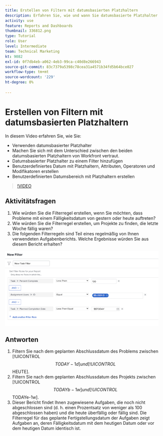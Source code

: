 ```yaml
---
title: Erstellen von Filtern mit datumsbasierten Platzhaltern
description: Erfahren Sie, wie und wann Sie datumsbasierte Platzhalter verwenden und einen Filter mit einem datumsbasierten Platzhalter erstellen können in [!DNL  Workfront].
activity: use
feature: Reports and Dashboards
thumbnail: 336812.png
type: Tutorial
role: User
level: Intermediate
team: Technical Marketing
kt: 9082
exl-id: 0f7db4eb-a062-4eb3-99ca-c40d8e266943
source-git-commit: 83c7379a5398c78cea31a4571b34fd5b64bce027
workflow-type: tm+mt
source-wordcount: '229'
ht-degree: 0%

---
```


# Erstellen von Filtern mit datumsbasierten Platzhaltern

In diesem Video erfahren Sie, wie Sie:

* Verwenden datumsbasierter Platzhalter
* Machen Sie sich mit dem Unterschied zwischen den beiden datumsbasierten Platzhaltern von Workfront vertraut.
* Datumsbasierter Platzhalter zu einem Filter hinzufügen
* Benutzerdefiniertes Datum mit Platzhaltern, Attributen, Operatoren und Modifikatoren erstellen
* Benutzerdefinierten Datumsbereich mit Platzhaltern erstellen

>[!VIDEO](https://video.tv.adobe.com/v/336812/?quality=12)

## Aktivitätsfragen

1. Wie würden Sie die Filterregel erstellen, wenn Sie möchten, dass Probleme mit einem Fälligkeitsdatum von gestern oder heute auftreten?
1. Wie würden Sie die Filterregel erstellen, um Projekte zu finden, die letzte Woche fällig waren?
1. Die folgenden Filterregeln sind Teil eines regelmäßig von Ihnen verwendeten Aufgabenberichts. Welche Ergebnisse würden Sie aus diesem Bericht erhalten?

![Ein Bild des Bildschirms zum Erstellen eines Aufgabenfilters mit einem datumsbasierten Platzhalter](assets/date-wildcard-answer-1.png)

## Antworten

1. Filtern Sie nach dem geplanten Abschlussdatum des Problems zwischen [!UICONTROL $$TODAY-1d] und [!UICONTROL $$HEUTE].
1. Filtern Sie nach dem geplanten Abschlussdatum des Projekts zwischen [!UICONTROL $$TODAYb-1w] und [!UICONTROL $$TODAYe-1w].
1. Dieser Bericht findet Ihnen zugewiesene Aufgaben, die noch nicht abgeschlossen sind (d. h. einen Prozentsatz von weniger als 100 abgeschlossen haben) und die heute überfällig oder fällig sind. Die Filterregel für das geplante Fertigstellungsdatum der Aufgaben zeigt Aufgaben an, deren Fälligkeitsdatum mit dem heutigen Datum oder vor dem heutigen Datum identisch ist.
